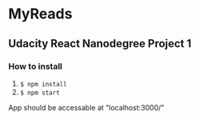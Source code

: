 # MyReads
## Udacity React Nanodegree Project 1

### How to install
1. `$ npm install`
2. `$ npm start`

App should be accessable at "localhost:3000/"
